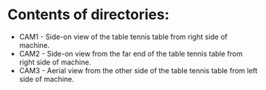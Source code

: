 # Contents of directories:

- CAM1 - Side-on view of the table tennis table from right side of machine.
- CAM2 - Side-on view from the far end of the table tennis table from right side of machine.
- CAM3 - Aerial view from the other side of the table tennis table from left side of machine.
